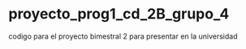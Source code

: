 # proyecto_prog1_cd_2B_grupo_4
codigo para el proyecto bimestral 2 para presentar en la universidad
